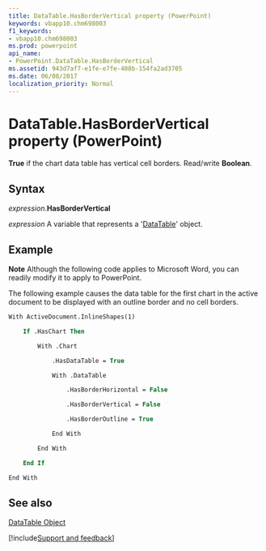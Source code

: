 ```yaml
---
title: DataTable.HasBorderVertical property (PowerPoint)
keywords: vbapp10.chm698003
f1_keywords:
- vbapp10.chm698003
ms.prod: powerpoint
api_name:
- PowerPoint.DataTable.HasBorderVertical
ms.assetid: 943d7af7-e1fe-e7fe-408b-154fa2ad3705
ms.date: 06/08/2017
localization_priority: Normal
---
```



# DataTable.HasBorderVertical property (PowerPoint)

 **True** if the chart data table has vertical cell borders. Read/write **Boolean**.


## Syntax

_expression_.**HasBorderVertical**

_expression_ A variable that represents a '[DataTable](PowerPoint.DataTable.md)' object.


## Example




 **Note**  Although the following code applies to Microsoft Word, you can readily modify it to apply to PowerPoint.

The following example causes the data table for the first chart in the active document to be displayed with an outline border and no cell borders.




```vb
With ActiveDocument.InlineShapes(1)

    If .HasChart Then

        With .Chart

            .HasDataTable = True

            With .DataTable

                .HasBorderHorizontal = False

                .HasBorderVertical = False

                .HasBorderOutline = True

            End With

        End With

    End If

End With
```


## See also


[DataTable Object](PowerPoint.DataTable.md)

[!include[Support and feedback](~/includes/feedback-boilerplate.md)]